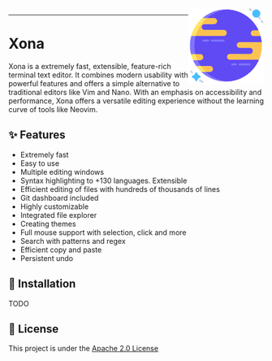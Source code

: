 <div align="center">

<img src="./.github/logo.png" align="right" width="150px" />

</div>

---

# Xona

Xona is a extremely fast, extensible, feature-rich terminal text editor. It combines modern usability with powerful features and offers a simple alternative to traditional editors like Vim and Nano. With an emphasis on accessibility and performance, Xona offers a versatile editing experience without the learning curve of tools like Neovim.

## ✨ Features

- Extremely fast
- Easy to use
- Multiple editing windows
- Syntax highlighting to +130 languages. Extensible
- Efficient editing of files with hundreds of thousands of lines
- Git dashboard included
- Highly customizable
- Integrated file explorer
- Creating themes
- Full mouse support with selection, click and more
- Search with patterns and regex
- Efficient copy and paste
- Persistent undo

## 🚀 Installation

TODO

##

## 📄 License

This project is under the [Apache 2.0 License](./LICENSE)
